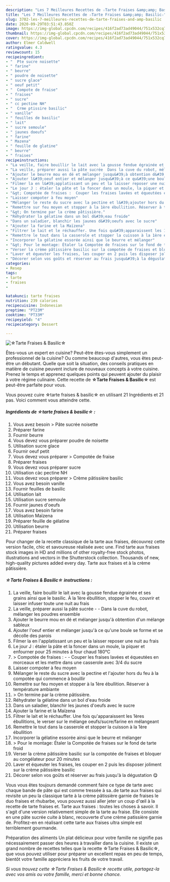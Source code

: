```yaml
---
description: "Les 7 Meilleures Recettes de ☆Tarte Fraises &amp;amp; Basilic☆"
title: "Les 7 Meilleures Recettes de ☆Tarte Fraises &amp;amp; Basilic☆"
slug: 3702-les-7-meilleures-recettes-de-tarte-fraises-and-amp-basilic
date: 2020-09-29T03:51:43.850Z
image: https://img-global.cpcdn.com/recipes/416f2ad73ad49044/751x532cq70/☆tarte-fraises-basilic☆-photo-principale-de-la-recette.jpg
thumbnail: https://img-global.cpcdn.com/recipes/416f2ad73ad49044/751x532cq70/☆tarte-fraises-basilic☆-photo-principale-de-la-recette.jpg
cover: https://img-global.cpcdn.com/recipes/416f2ad73ad49044/751x532cq70/☆tarte-fraises-basilic☆-photo-principale-de-la-recette.jpg
author: Elmer Caldwell
ratingvalue: 4.3
reviewcount: 15
recipeingredient:
- "  Pte sucre noisette"
- " farine"
- " beurre"
- " poudre de noisette"
- " sucre glace"
- " oeuf petit"
- "  Compote de fraise"
- " fraises"
- " sucre"
- " cc pectine NH"
- "  Crme ptissire basilic"
- " vanille"
- " feuilles de basilic"
- " lait"
- " sucre semoule"
- " jaunes doeufs"
- " farine"
- " Mazena"
- " feuille de glatine"
- " beurre"
- " fraises"
recipeinstructions:
- "La veille, faire bouillir le lait avec la gousse fendue égrainée et ses grains ainsi que le basilic. À la 1ère ébullition, stopper le feu, couvrir et laisser infuser toute une nuit au frais"
- "La veille, préparer aussi la pâte sucrée  Dans la cuve du robot, mélanger les poudres ensemble"
- "Ajouter le beurre mou en dé et mélanger jusqu&#39;à obtention d&#39;un mélange sableux"
- "Ajouter l&#39;oeuf entier et mélanger jusqu&#39;à ce qu&#39;une boule se forme et se décolle des parois"
- "Filmer la en l&#39;applatissant un peu et la laisser reposer une nuit au frais"
- "Le jour J : étaler la pâte et la foncer dans un moule, la piquer et enfourner pour 25 minutes à four chaud 180°C"
- "&gt; Compotée de fraises :  Couper les fraises lavées et équeutées en morceaux et les mettre dans une casserole avec 3/4 du sucre"
- "Laisser compoter à feu moyen"
- "Mélanger le reste du sucre avec la pectine et l&#39;ajouter hors du feu à la compotée qui commence à bouillir"
- "Remettre sur feu moyen et stopper à la 1ère ébullition. Réserver à température ambiante"
- "&gt; On termine par la crème pâtissière."
- "Réhydrater la gélatine dans un bol d&#39;eau froide"
- "Dans un saladier, blanchir les jaunes d&#39;oeufs avec le sucre"
- "Ajouter la farine et la Maïzena"
- "Filtrer le lait et le réchauffer. Une fois qu&#39;apparaissent les 1ères ébullitions, le verser sur le mélange oeufs/sucre/farine en mélangeant"
- "Remettre le tout dans la casserole et stopper la cuisson à la 1ère ébullition"
- "Incorporer la gélatine essorée ainsi que le beurre et mélanger"
- "&gt; Pour le montage: Étaler la Compotée de fraises sur le fond de tarte froid"
- "Verser la crème pâtissière basilic sur la compotée de fraises et bloquer au congélateur pour 20 minutes"
- "Laver et équeuter les fraises, les couper en 2 puis les disposer joliment sur la crème pâtissière basilic"
- "Décorer selon vos goûts et réserver au frais jusqu&#39;à la dégustation 😋"
categories:
- Resep
tags:
- tarte
- fraises
- 

katakunci: tarte fraises  
nutrition: 239 calories
recipecuisine: Indonesian
preptime: "PT23M"
cooktime: "PT33M"
recipeyield: "4"
recipecategory: Dessert

---
```



![☆Tarte Fraises &amp; Basilic☆](https://img-global.cpcdn.com/recipes/416f2ad73ad49044/751x532cq70/☆tarte-fraises-basilic☆-photo-principale-de-la-recette.jpg)

Êtes-vous un expert en cuisine? Peut-être êtes-vous simplement un professionnel de la cuisine? Ou comme beaucoup d'autres, vous êtes peut-être un débutant. Quelle que soit la situation, des conseils pratiques en matière de cuisine peuvent inclure de nouveaux concepts à votre cuisine. Prenez le temps et apprenez quelques points qui peuvent ajouter du plaisir à votre régime culinaire. Cette recette de <strong> ☆Tarte Fraises &amp; Basilic☆ </strong> est peut-être parfaite pour vous.

<!--inarticleads1-->

Vous pouvez cuire ☆tarte fraises &amp; basilic☆ en utilisant 21 Ingrédients et 21 pas. Voici comment vous atteindre cette.

##### Ingrédients de ☆tarte fraises &amp; basilic☆ :

1. Vous avez besoin  &gt; Pâte sucrée noisette
1. Préparer  farine
1. Fournir  beurre
1. Vous devez vous préparer  poudre de noisette
1. Utilisation  sucre glace
1. Fournir  oeuf petit
1. Vous devez vous préparer  &gt; Compotée de fraise
1. Préparer  fraises
1. Vous devez vous préparer  sucre
1. Utilisation  càc pectine NH
1. Vous devez vous préparer  &gt; Crème pâtissière basilic
1. Vous avez besoin  vanille
1. Fournir  feuilles de basilic
1. Utilisation  lait
1. Utilisation  sucre semoule
1. Fournir  jaunes d&#39;oeufs
1. Vous avez besoin  farine
1. Utilisation  Maïzena
1. Préparer  feuille de gélatine
1. Utilisation  beurre
1. Préparer  fraises


Pour changer de la recette classique de la tarte aux fraises, découvrez cette version facile, chic et savoureuse réalisée avec une. Find tarte aux fraises stock images in HD and millions of other royalty-free stock photos, illustrations and vectors in the Shutterstock collection. Thousands of new, high-quality pictures added every day. Tarte aux fraises et à la crème pâtissière. 

<!--inarticleads2-->

##### ☆Tarte Fraises &amp; Basilic☆ instructions :

1. La veille, faire bouillir le lait avec la gousse fendue égrainée et ses grains ainsi que le basilic. À la 1ère ébullition, stopper le feu, couvrir et laisser infuser toute une nuit au frais
1. La veille, préparer aussi la pâte sucrée -  - Dans la cuve du robot, mélanger les poudres ensemble
1. Ajouter le beurre mou en dé et mélanger jusqu&#39;à obtention d&#39;un mélange sableux
1. Ajouter l&#39;oeuf entier et mélanger jusqu&#39;à ce qu&#39;une boule se forme et se décolle des parois
1. Filmer la en l&#39;applatissant un peu et la laisser reposer une nuit au frais
1. Le jour J : étaler la pâte et la foncer dans un moule, la piquer et enfourner pour 25 minutes à four chaud 180°C
1. &gt; Compotée de fraises : -  - Couper les fraises lavées et équeutées en morceaux et les mettre dans une casserole avec 3/4 du sucre
1. Laisser compoter à feu moyen
1. Mélanger le reste du sucre avec la pectine et l&#39;ajouter hors du feu à la compotée qui commence à bouillir
1. Remettre sur feu moyen et stopper à la 1ère ébullition. Réserver à température ambiante
1. &gt; On termine par la crème pâtissière.
1. Réhydrater la gélatine dans un bol d&#39;eau froide
1. Dans un saladier, blanchir les jaunes d&#39;oeufs avec le sucre
1. Ajouter la farine et la Maïzena
1. Filtrer le lait et le réchauffer. Une fois qu&#39;apparaissent les 1ères ébullitions, le verser sur le mélange oeufs/sucre/farine en mélangeant
1. Remettre le tout dans la casserole et stopper la cuisson à la 1ère ébullition
1. Incorporer la gélatine essorée ainsi que le beurre et mélanger
1. &gt; Pour le montage: Étaler la Compotée de fraises sur le fond de tarte froid
1. Verser la crème pâtissière basilic sur la compotée de fraises et bloquer au congélateur pour 20 minutes
1. Laver et équeuter les fraises, les couper en 2 puis les disposer joliment sur la crème pâtissière basilic
1. Décorer selon vos goûts et réserver au frais jusqu&#39;à la dégustation 😋


Vous vous êtes toujours demandé comment faire ce type de tarte avec chaque bande de pâte qui est comme tressée à sa..de tarte aux fraises qui revisite un peu la classique tarte à la crème pâtissière garnie de fraises le duo fraises et rhubarbe, vous pouvez aussi aller jeter un coup d&#39;œil à la recette de tarte fraises et. Tarte aux fraises : toutes les choses à savoir. Il s&#39;agit d&#39;une version relativement simple de la tarte au fraise. Elle consiste en une pâte sucrée cuite à blanc, recouverte d&#39;une crème patissière garnie de. Profitez-en en réalisant cette tarte aux fraises ultra simple est terriblement gourmande. 

<!--inarticleads1-->

<p>
Préparation des aliments Un plat délicieux pour votre famille ne signifie pas nécessairement passer des heures à travailler dans la cuisine. Il existe un grand nombre de recettes telles que la recette ☆Tarte Fraises &amp; Basilic☆, que vous pouvez utiliser pour préparer un excellent repas en peu de temps, bientôt votre famille appréciera les fruits de votre travail.
</p>

<p>
<i>Si vous trouvez cette ☆Tarte Fraises &amp; Basilic☆ recette utile, partagez-la avec vos amis ou votre famille, merci et bonne chance.</i>
</p>
